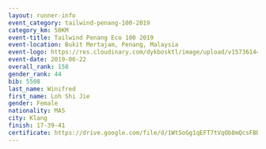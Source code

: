 ```yaml
--- 
layout: runner-info 
event_category: tailwind-penang-100-2019 
category_km: 50KM 
event-title: Tailwind Penang Eco 100 2019 
event-location: Bukit Mertajam, Penang, Malaysia 
event-logo: https://res.cloudinary.com/dykbosktl/image/upload/v1573614442/Logo/Logo_gqlzi3.jpg 
event-date: 2019-06-22 
overall_rank: 158
gender_rank: 44
bib: 5508
last_name: Winifred
first_name: Loh Shi Jie
gender: Female
nationality: MAS
city: Klang
finish: 17-39-41
certificate: https://drive.google.com/file/d/1WtSoGg1qEFT7tVqOb8mQcsFBRr8UsOFG/view?usp=sharing
--- 
```

